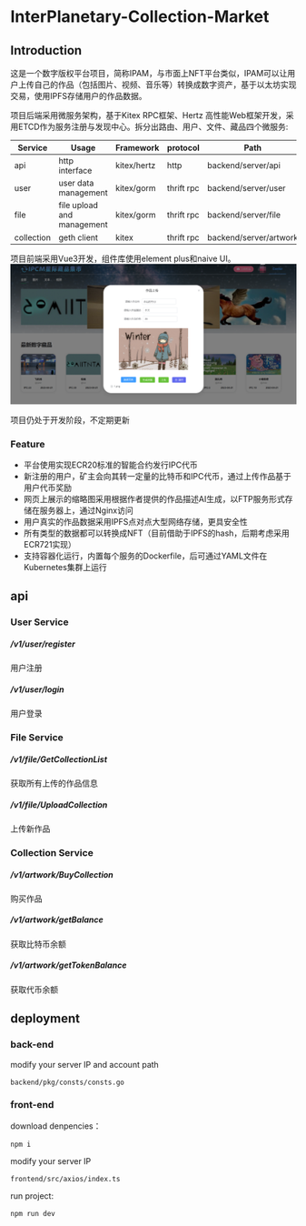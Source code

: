 # InterPlanetary-Collection-Market

## Introduction

这是一个数字版权平台项目，简称IPAM，与市面上NFT平台类似，IPAM可以让用户上传自己的作品（包括图片、视频、音乐等）转换成数字资产，基于以太坊实现交易，使用IPFS存储用户的作品数据。

项目后端采用微服务架构，基于Kitex RPC框架、Hertz 高性能Web框架开发，采用ETCD作为服务注册与发现中心。拆分出路由、用户、文件、藏品四个微服务:

| Service    | Usage                      | Framework   | protocol   | Path                   |
| ---------- | -------------------------- | ----------- | ---------- | ---------------------- |
| api        | http interface             | kitex/hertz | http       | backend/server/api     |
| user       | user data management       | kitex/gorm  | thrift rpc | backend/server/user    |
| file       | file upload and management | kitex/gorm  | thrift rpc | backend/server/file    |
| collection | geth client                | kitex       | thrift rpc | backend/server/artwork |

项目前端采用Vue3开发，组件库使用element plus和naive UI。
![前端](https://github.com/Zhao-LX2000/InterPlanetary-Collection-Market/blob/master/frontend/src/assets/2.png)

项目仍处于开发阶段，不定期更新

### Feature

* 平台使用实现ECR20标准的智能合约发行IPC代币
* 新注册的用户，矿主会向其转一定量的比特币和IPC代币，通过上传作品基于用户代币奖励
* 网页上展示的缩略图采用根据作者提供的作品描述AI生成，以FTP服务形式存储在服务器上，通过Nginx访问
* 用户真实的作品数据采用IPFS点对点大型网络存储，更具安全性
* 所有类型的数据都可以转换成NFT（目前借助于IPFS的hash，后期考虑采用ECR721实现）
* 支持容器化运行，内置每个服务的Dockerfile，后可通过YAML文件在Kubernetes集群上运行

## api

### User Service

##### /v1/user/register

用户注册

##### /v1/user/login

用户登录

### File Service

##### /v1/file/GetCollectionList

获取所有上传的作品信息

##### /v1/file/UploadCollection

上传新作品

### Collection Service

##### /v1/artwork/BuyCollection

购买作品

##### /v1/artwork/getBalance

获取比特币余额

##### /v1/artwork/getTokenBalance

获取代币余额

## deployment

### back-end

modify your server IP and account path

    backend/pkg/consts/consts.go

### front-end

download denpencies：

```
npm i
```

modify your server IP

```
frontend/src/axios/index.ts
```

run project:

```
npm run dev
```

